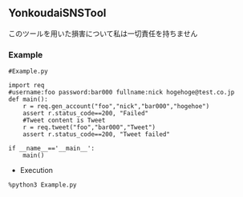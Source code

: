 ## YonkoudaiSNSTool

このツールを用いた損害について私は一切責任を持ちません

### Example
```python3
#Example.py

import req
#username:foo password:bar000 fullname:nick hogehoge@test.co.jp
def main():
	r = req.gen_account("foo","nick","bar000","hogehoe")
	assert r.status_code==200, "Failed"
	#Tweet content is Tweet
	r = req.tweet("foo","bar000","Tweet")
	assert r.status_code==200, "Tweet failed"

if __name__=='__main__':
	main()
```
* Execution
```
%python3 Example.py
```

	
